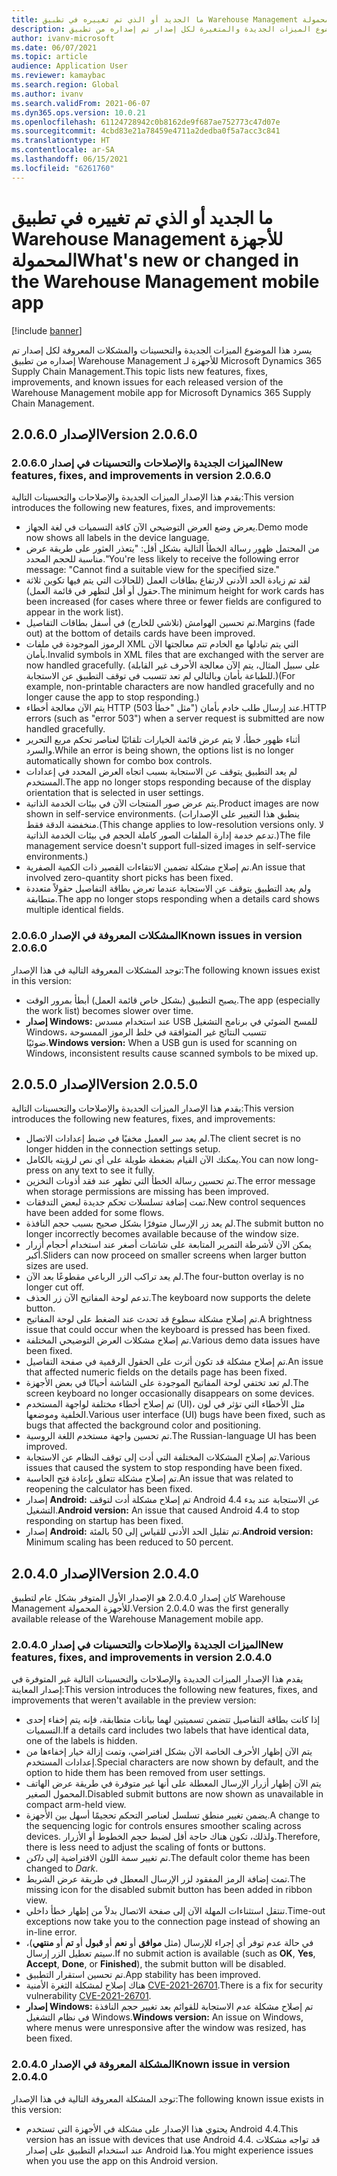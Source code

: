 ```yaml
---
title: ما الجديد أو الذي تم تغييره في تطبيق Warehouse Management للأجهزة المحمولة
description: يسرد هذا الموضوع الميزات الجديدة والمتغيرة لكل إصدار تم إصداره من تطبيق Warehouse Management للأجهزة لـ Microsoft Dynamics 365 Supply Chain Management.
author: ivanv-microsoft
ms.date: 06/07/2021
ms.topic: article
audience: Application User
ms.reviewer: kamaybac
ms.search.region: Global
ms.author: ivanv
ms.search.validFrom: 2021-06-07
ms.dyn365.ops.version: 10.0.21
ms.openlocfilehash: 61124728942c0b8162de9f687ae752773c47d07e
ms.sourcegitcommit: 4cbd83e21a78459e4711a2dedba0f5a7acc3c841
ms.translationtype: HT
ms.contentlocale: ar-SA
ms.lasthandoff: 06/15/2021
ms.locfileid: "6261760"
---
```

# <a name="whats-new-or-changed-in-the-warehouse-management-mobile-app"></a><span data-ttu-id="13299-103">ما الجديد أو الذي تم تغييره في تطبيق Warehouse Management للأجهزة المحمولة</span><span class="sxs-lookup"><span data-stu-id="13299-103">What's new or changed in the Warehouse Management mobile app</span></span>

[!include [banner](../includes/banner.md)]

<span data-ttu-id="13299-104">يسرد هذا الموضوع الميزات الجديدة والتحسينات والمشكلات المعروفة لكل إصدار تم إصداره من تطبيق Warehouse Management للأجهزة لـ Microsoft Dynamics 365 Supply Chain Management.</span><span class="sxs-lookup"><span data-stu-id="13299-104">This topic lists new features, fixes, improvements, and known issues for each released version of the Warehouse Management mobile app for Microsoft Dynamics 365 Supply Chain Management.</span></span>

## <a name="version-2060"></a><span data-ttu-id="13299-105">الإصدار 2.0.6.0</span><span class="sxs-lookup"><span data-stu-id="13299-105">Version 2.0.6.0</span></span>

### <a name="new-features-fixes-and-improvements-in-version-2060"></a><span data-ttu-id="13299-106">الميزات الجديدة والإصلاحات والتحسينات في إصدار 2.0.6.0</span><span class="sxs-lookup"><span data-stu-id="13299-106">New features, fixes, and improvements in version 2.0.6.0</span></span>

<span data-ttu-id="13299-107">يقدم هذا الإصدار الميزات الجديدة والإصلاحات والتحسينات التالية:</span><span class="sxs-lookup"><span data-stu-id="13299-107">This version introduces the following new features, fixes, and improvements:</span></span>

- <span data-ttu-id="13299-108">يعرض وضع العرض التوضيحي الآن كافة التسميات في لغة الجهاز.</span><span class="sxs-lookup"><span data-stu-id="13299-108">Demo mode now shows all labels in the device language.</span></span>
- <span data-ttu-id="13299-109">من المحتمل ظهور رسالة الخطأ التالية بشكل أقل: "يتعذر العثور على طريقة عرض مناسبة للحجم المحدد."</span><span class="sxs-lookup"><span data-stu-id="13299-109">You're less likely to receive the following error message: "Cannot find a suitable view for the specified size."</span></span>
- <span data-ttu-id="13299-110">لقد تم زيادة الحد الأدنى لارتفاع بطاقات العمل (للحالات التي يتم فيها تكوين ثلاثة حقول أو أقل لتظهر في قائمة العمل).</span><span class="sxs-lookup"><span data-stu-id="13299-110">The minimum height for work cards has been increased (for cases where three or fewer fields are configured to appear in the work list).</span></span>
- <span data-ttu-id="13299-111">تم تحسين الهوامش (تلاشي للخارج) في أسفل بطاقات التفاصيل.</span><span class="sxs-lookup"><span data-stu-id="13299-111">Margins (fade out) at the bottom of details cards have been improved.</span></span>
- <span data-ttu-id="13299-112">الرموز الموجودة في ملفات XML التي يتم تبادلها مع الخادم تتم معالجتها الآن بأمان.</span><span class="sxs-lookup"><span data-stu-id="13299-112">Invalid symbols in XML files that are exchanged with the server are now handled gracefully.</span></span> <span data-ttu-id="13299-113">(على سبيل المثال، يتم الآن معالجة الأحرف غير القابلة للطباعة بأمان وبالتالي لم تعد تتسبب في توقف التطبيق عن الاستجابة.)</span><span class="sxs-lookup"><span data-stu-id="13299-113">(For example, non-printable characters are now handled gracefully and no longer cause the app to stop responding.)</span></span>
- <span data-ttu-id="13299-114">يتم الآن معالجة أخطاء HTTP (مثل "خطأ 503") عند إرسال طلب خادم بأمان.</span><span class="sxs-lookup"><span data-stu-id="13299-114">HTTP errors (such as "error 503") when a server request is submitted are now handled gracefully.</span></span>
- <span data-ttu-id="13299-115">أثناء ظهور خطأ، لا يتم عرض قائمة الخيارات تلقائيًا لعناصر تحكم مربع التحرير والسرد.</span><span class="sxs-lookup"><span data-stu-id="13299-115">While an error is being shown, the options list is no longer automatically shown for combo box controls.</span></span>
- <span data-ttu-id="13299-116">لم يعد التطبيق يتوقف عن الاستجابة بسبب اتجاه العرض المحدد في إعدادات المستخدم.</span><span class="sxs-lookup"><span data-stu-id="13299-116">The app no longer stops responding because of the display orientation that is selected in user settings.</span></span>
- <span data-ttu-id="13299-117">يتم عرض صور المنتجات الآن في بيئات الخدمة الذاتية.</span><span class="sxs-lookup"><span data-stu-id="13299-117">Product images are now shown in self-service environments.</span></span> <span data-ttu-id="13299-118">(ينطبق هذا التغيير على الإصدارات منخفضة الدقة فقط.</span><span class="sxs-lookup"><span data-stu-id="13299-118">(This change applies to low-resolution versions only.</span></span> <span data-ttu-id="13299-119">لا تدعم خدمة إدارة الملفات الصور كاملة الحجم في بيئات الخدمة الذاتية.)</span><span class="sxs-lookup"><span data-stu-id="13299-119">The file management service doesn't support full-sized images in self-service environments.)</span></span>
- <span data-ttu-id="13299-120">تم إصلاح مشكلة تضمين الانتقاءات القصير ذات الكمية الصفرية.</span><span class="sxs-lookup"><span data-stu-id="13299-120">An issue that involved zero-quantity short picks has been fixed.</span></span>
- <span data-ttu-id="13299-121">ولم يعد التطبيق يتوقف عن الاستجابة عندما تعرض بطاقة التفاصيل حقولاً متعددة متطابقة.</span><span class="sxs-lookup"><span data-stu-id="13299-121">The app no longer stops responding when a details card shows multiple identical fields.</span></span>

### <a name="known-issues-in-version-2060"></a><span data-ttu-id="13299-122">المشكلات المعروفة في الإصدار 2.0.6.0</span><span class="sxs-lookup"><span data-stu-id="13299-122">Known issues in version 2.0.6.0</span></span>

<span data-ttu-id="13299-123">توجد المشكلات المعروفة التالية في هذا الإصدار:</span><span class="sxs-lookup"><span data-stu-id="13299-123">The following known issues exist in this version:</span></span>

- <span data-ttu-id="13299-124">يصبح التطبيق (بشكل خاص قائمة العمل) أبطأ بمرور الوقت.</span><span class="sxs-lookup"><span data-stu-id="13299-124">The app (especially the work list) becomes slower over time.</span></span>
- <span data-ttu-id="13299-125">**إصدار Windows:** عند استخدام مسدس USB للمسح الضوئي في برنامج التشغيل Windows، تتسبب النتائج غير المتوافقة في خلط الرموز الممسوحة ضوئيًا.</span><span class="sxs-lookup"><span data-stu-id="13299-125">**Windows version:** When a USB gun is used for scanning on Windows, inconsistent results cause scanned symbols to be mixed up.</span></span>

## <a name="version-2050"></a><span data-ttu-id="13299-126">الإصدار 2.0.5.0</span><span class="sxs-lookup"><span data-stu-id="13299-126">Version 2.0.5.0</span></span>

<span data-ttu-id="13299-127">يقدم هذا الإصدار الميزات الجديدة والإصلاحات والتحسينات التالية:</span><span class="sxs-lookup"><span data-stu-id="13299-127">This version introduces the following new features, fixes, and improvements:</span></span>

- <span data-ttu-id="13299-128">لم يعد سر العميل مخفيًا في ضبط إعدادات الاتصال.</span><span class="sxs-lookup"><span data-stu-id="13299-128">The client secret is no longer hidden in the connection settings setup.</span></span>
- <span data-ttu-id="13299-129">يمكنك الآن القيام بضغطة طويلة على أي نص لرؤيته بالكامل.</span><span class="sxs-lookup"><span data-stu-id="13299-129">You can now long-press on any text to see it fully.</span></span>
- <span data-ttu-id="13299-130">تم تحسين رسالة الخطأ التي تظهر عند فقد أذونات التخزين.</span><span class="sxs-lookup"><span data-stu-id="13299-130">The error message when storage permissions are missing has been improved.</span></span>
- <span data-ttu-id="13299-131">تمت إضافة تسلسلات تحكم جديدة لبعض التدفقات.</span><span class="sxs-lookup"><span data-stu-id="13299-131">New control sequences have been added for some flows.</span></span>
- <span data-ttu-id="13299-132">لم يعد زر الإرسال متوفرًا بشكل صحيح بسبب حجم النافذة.</span><span class="sxs-lookup"><span data-stu-id="13299-132">The submit button no longer incorrectly becomes available because of the window size.</span></span>
- <span data-ttu-id="13299-133">يمكن الآن لأشرطة التمرير المتابعة على شاشات أصغر عند استخدام أحجام أزرار أكبر.</span><span class="sxs-lookup"><span data-stu-id="13299-133">Sliders can now proceed on smaller screens when larger button sizes are used.</span></span>
- <span data-ttu-id="13299-134">لم يعد تراكب الزر الرباعي مقطوعًا بعد الآن.</span><span class="sxs-lookup"><span data-stu-id="13299-134">The four-button overlay is no longer cut off.</span></span>
- <span data-ttu-id="13299-135">تدعم لوحة المفاتيح الآن زر الحذف.</span><span class="sxs-lookup"><span data-stu-id="13299-135">The keyboard now supports the delete button.</span></span>
- <span data-ttu-id="13299-136">تم إصلاح مشكلة سطوع قد تحدث عند الضغط على لوحة المفاتيح.</span><span class="sxs-lookup"><span data-stu-id="13299-136">A brightness issue that could occur when the keyboard is pressed has been fixed.</span></span>
- <span data-ttu-id="13299-137">تم إصلاح مشكلات العرض التوضيحي المختلفة.</span><span class="sxs-lookup"><span data-stu-id="13299-137">Various demo data issues have been fixed.</span></span>
- <span data-ttu-id="13299-138">تم إصلاح مشكلة قد تكون أثرت على الحقول الرقمية في صفحة التفاصيل.</span><span class="sxs-lookup"><span data-stu-id="13299-138">An issue that affected numeric fields on the details page has been fixed.</span></span>
- <span data-ttu-id="13299-139">لم تعد تختفي لوحة المفاتيح الموجودة على الشاشة أحيانًا في بعض الأجهزة.</span><span class="sxs-lookup"><span data-stu-id="13299-139">The screen keyboard no longer occasionally disappears on some devices.</span></span>
- <span data-ttu-id="13299-140">تم إصلاح أخطاء مختلفة لواجهة المستخدم (UI)، مثل الأخطاء التي تؤثر في لون الخلفية وموضعها.</span><span class="sxs-lookup"><span data-stu-id="13299-140">Various user interface (UI) bugs have been fixed, such as bugs that affected the background color and positioning.</span></span>
- <span data-ttu-id="13299-141">تم تحسين واجهة مستخدم اللغة الروسية.</span><span class="sxs-lookup"><span data-stu-id="13299-141">The Russian-language UI has been improved.</span></span>
- <span data-ttu-id="13299-142">تم إصلاح المشكلات المختلفة التي أدت إلى توقف النظام عن الاستجابة.</span><span class="sxs-lookup"><span data-stu-id="13299-142">Various issues that caused the system to stop responding have been fixed.</span></span>
- <span data-ttu-id="13299-143">تم إصلاح مشكلة تتعلق بإعادة فتح الحاسبة.</span><span class="sxs-lookup"><span data-stu-id="13299-143">An issue that was related to reopening the calculator has been fixed.</span></span>
- <span data-ttu-id="13299-144">إصدار **Android:** تم إصلاح مشكلة أدت لتوقف Android 4.4 عن الاستجابة عند بدء التشغيل.</span><span class="sxs-lookup"><span data-stu-id="13299-144">**Android version:** An issue that caused Android 4.4 to stop responding on startup has been fixed.</span></span>
- <span data-ttu-id="13299-145">إصدار **Android:** تم تقليل الحد الأدنى للقياس إلى 50 بالمئة.</span><span class="sxs-lookup"><span data-stu-id="13299-145">**Android version:** Minimum scaling has been reduced to 50 percent.</span></span>

## <a name="version-2040"></a><span data-ttu-id="13299-146">الإصدار 2.0.4.0</span><span class="sxs-lookup"><span data-stu-id="13299-146">Version 2.0.4.0</span></span>

<span data-ttu-id="13299-147">كان إصدار 2.0.4.0 هو الإصدار الأول المتوفر بشكل عام لتطبيق Warehouse Management للأجهزة المحمولة.</span><span class="sxs-lookup"><span data-stu-id="13299-147">Version 2.0.4.0 was the first generally available release of the Warehouse Management mobile app.</span></span>

### <a name="new-features-fixes-and-improvements-in-version-2040"></a><span data-ttu-id="13299-148">الميزات الجديدة والإصلاحات والتحسينات في إصدار 2.0.4.0</span><span class="sxs-lookup"><span data-stu-id="13299-148">New features, fixes, and improvements in version 2.0.4.0</span></span>

<span data-ttu-id="13299-149">يقدم هذا الإصدار الميزات الجديدة والإصلاحات والتحسينات التالية غير المتوفرة في إصدار المعاينة:</span><span class="sxs-lookup"><span data-stu-id="13299-149">This version introduces the following new features, fixes, and improvements that weren't available in the preview version:</span></span>

- <span data-ttu-id="13299-150">إذا كانت بطاقة التفاصيل تتضمن تسميتين لهما بيانات متطابقة، فإنه يتم إخفاء إحدى التسميات.</span><span class="sxs-lookup"><span data-stu-id="13299-150">If a details card includes two labels that have identical data, one of the labels is hidden.</span></span>
- <span data-ttu-id="13299-151">يتم الآن إظهار الأحرف الخاصة الآن بشكل افتراضي، وتمت إزالة خيار إخفاءها من إعدادات المستخدم.</span><span class="sxs-lookup"><span data-stu-id="13299-151">Special characters are now shown by default, and the option to hide them has been removed from user settings.</span></span>
- <span data-ttu-id="13299-152">يتم الآن إظهار أزرار الإرسال المعطلة على أنها غير متوفرة في طريقة عرض الهاتف المحمول الصغير.</span><span class="sxs-lookup"><span data-stu-id="13299-152">Disabled submit buttons are now shown as unavailable in compact arm-held view.</span></span>
- <span data-ttu-id="13299-153">يضمن تغيير منطق تسلسل لعناصر التحكم تحجيمًا أسهل بين الأجهزة.</span><span class="sxs-lookup"><span data-stu-id="13299-153">A change to the sequencing logic for controls ensures smoother scaling across devices.</span></span> <span data-ttu-id="13299-154">ولذلك، تكون هناك حاجة أقل لضبط حجم الخطوط أو الأزرار.</span><span class="sxs-lookup"><span data-stu-id="13299-154">Therefore, there is less need to adjust the scaling of fonts or buttons.</span></span>
- <span data-ttu-id="13299-155">تم تغيير سمة اللون الافتراضية إلى *داكن*.</span><span class="sxs-lookup"><span data-stu-id="13299-155">The default color theme has been changed to *Dark*.</span></span>
- <span data-ttu-id="13299-156">تمت إضافة الرمز المفقود لزر الإرسال المعطل في طريقة عرض الشريط.</span><span class="sxs-lookup"><span data-stu-id="13299-156">The missing icon for the disabled submit button has been added in ribbon view.</span></span>
- <span data-ttu-id="13299-157">تنتقل استثناءات المهلة الآن إلى صفحة الاتصال بدلاً من إظهار خطأ داخلي.</span><span class="sxs-lookup"><span data-stu-id="13299-157">Time-out exceptions now take you to the connection page instead of showing an in-line error.</span></span>
- <span data-ttu-id="13299-158">في حالة عدم توفر أي إجراء للإرسال (مثل **موافق** أو **نعم** أو **قبول** أو **تم** أو **منتهي**)، سيتم تعطيل الزر إرسال.</span><span class="sxs-lookup"><span data-stu-id="13299-158">If no submit action is available (such as **OK**, **Yes**, **Accept**, **Done**, or **Finished**), the submit button will be disabled.</span></span>
- <span data-ttu-id="13299-159">تم تحسين استقرار التطبيق.</span><span class="sxs-lookup"><span data-stu-id="13299-159">App stability has been improved.</span></span>
- <span data-ttu-id="13299-160">هناك إصلاح لمشكلة الثغرة الأمنية [CVE-2021-26701](https://msrc.microsoft.com/update-guide/vulnerability/CVE-2021-26701).</span><span class="sxs-lookup"><span data-stu-id="13299-160">There is a fix for security vulnerability [CVE-2021-26701](https://msrc.microsoft.com/update-guide/vulnerability/CVE-2021-26701).</span></span>
- <span data-ttu-id="13299-161">**إصدار Windows:** تم إصلاح مشكلة عدم الاستجابة للقوائم بعد تغيير حجم النافذة في نظام التشغيل Windows.</span><span class="sxs-lookup"><span data-stu-id="13299-161">**Windows version:** An issue on Windows, where menus were unresponsive after the window was resized, has been fixed.</span></span>

### <a name="known-issue-in-version-2040"></a><span data-ttu-id="13299-162">المشكلة المعروفة في الإصدار 2.0.4.0</span><span class="sxs-lookup"><span data-stu-id="13299-162">Known issue in version 2.0.4.0</span></span>

<span data-ttu-id="13299-163">توجد المشكلة المعروفة التالية في هذا الإصدار:</span><span class="sxs-lookup"><span data-stu-id="13299-163">The following known issue exists in this version:</span></span>

- <span data-ttu-id="13299-164">يحتوي هذا الإصدار على مشكلة في الأجهزة التي تستخدم Android 4.4.</span><span class="sxs-lookup"><span data-stu-id="13299-164">This version has an issue with devices that use Android 4.4.</span></span> <span data-ttu-id="13299-165">قد تواجه مشكلات عند استخدام التطبيق على إصدار Android هذا.</span><span class="sxs-lookup"><span data-stu-id="13299-165">You might experience issues when you use the app on this Android version.</span></span>
